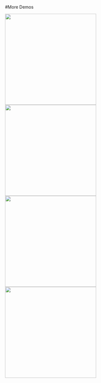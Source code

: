 #More Demos


<img src="/demos/quadros.gif" width="300">

<img src="/demos/potti_nuke.gif" width="300">

<img src="/demos/potti_escrita.gif" width="300">

<img src="/demos/clarisse.gif" width="300">


